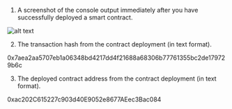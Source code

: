 1. A screenshot of the console output immediately after you have successfully deployed a smart contract.

![alt text](https://github.com/long-blade/Hackathon-Nervos/blob/main/task1/deployed_smart_contract.png?raw=true)

2. The transaction hash from the contract deployment (in text format).

0x7aea2aa5707eb1a06348bd4217dd4f21688a68306b77761355bc2de179729b6c


3. The deployed contract address from the contract deployment (in text format).

0xac202C615227c903d40E9052e8677AEec3Bac084
